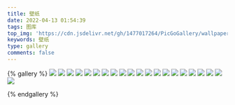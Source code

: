 ```yaml
---
title: 壁纸
date: 2022-04-13 01:54:39
tags: 图库
top_img: 'https://cdn.jsdelivr.net/gh/1477017264/PicGoGallery/wallpaper/wallpaper6.jpg'
keywords: 壁纸
type: gallery
comments: false
---
```


{% gallery %}
![](https://cdn.jsdelivr.net/gh/1477017264/PicGoGallery/wallpaper/wallpaper1.jpg)
![](https://cdn.jsdelivr.net/gh/1477017264/PicGoGallery/wallpaper/wallpaper2.jpg)
![](https://cdn.jsdelivr.net/gh/1477017264/PicGoGallery/wallpaper/wallpaper3.jpg)
![](https://cdn.jsdelivr.net/gh/1477017264/PicGoGallery/wallpaper/wallpaper4.png)
![](https://cdn.jsdelivr.net/gh/1477017264/PicGoGallery/wallpaper/wallpaper5.jpg)
![](https://cdn.jsdelivr.net/gh/1477017264/PicGoGallery/wallpaper/wallpaper6.jpg)
![](https://cdn.jsdelivr.net/gh/1477017264/PicGoGallery/wallpaper/wallpaper7.jpg)
![](https://cdn.jsdelivr.net/gh/1477017264/PicGoGallery/wallpaper/wallpaper8.jpg)
![](https://cdn.jsdelivr.net/gh/1477017264/PicGoGallery/wallpaper/wallpaper9.jpg)
![](https://cdn.jsdelivr.net/gh/1477017264/PicGoGallery/wallpaper/wallpaper10.jpg)
![](https://cdn.jsdelivr.net/gh/1477017264/PicGoGallery/wallpaper/wallpaper11.jpg)
![](https://cdn.jsdelivr.net/gh/1477017264/PicGoGallery/wallpaper/wallpaper12.jpg)
![](https://cdn.jsdelivr.net/gh/1477017264/PicGoGallery/wallpaper/wallpaper13.jpg)
![](https://cdn.jsdelivr.net/gh/1477017264/PicGoGallery/wallpaper/wallpaper14.jpg)
![](https://cdn.jsdelivr.net/gh/1477017264/PicGoGallery/wallpaper/wallpaper15.jpg)
![](https://cdn.jsdelivr.net/gh/1477017264/PicGoGallery/wallpaper/wallpaper16.jpg)
![](https://cdn.jsdelivr.net/gh/1477017264/PicGoGallery/wallpaper/wallpaper17.jpg)
![](https://cdn.jsdelivr.net/gh/1477017264/PicGoGallery/wallpaper/wallpaper19.jpg)
![](https://cdn.jsdelivr.net/gh/1477017264/PicGoGallery/wallpaper/wallpaper20.jpg)
![](https://cdn.jsdelivr.net/gh/1477017264/PicGoGallery/wallpaper/wallpaper21.jpg)
![](https://cdn.jsdelivr.net/gh/1477017264/PicGoGallery/wallpaper/wallpaper22.jpg)

{% endgallery %}

